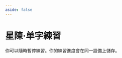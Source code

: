 ```yaml
---
aside: false
---
```

# 星陳·单字練習

你可以隨時暫停練習。你的練習進度會在同一設備上儲存。

<script setup>
import Train from "@/train/CharTrain.vue"
import ZigenMap from "@/zigen/ZigenMap.vue"
</script>
<div class="zigen-font">
<Train name="star" chaifenUrl="/chaifen_zhu.csv" zigenUrl="/zigen-star.csv" :range="[0,1000]" :supplement="true" />
</div>

<ZigenMap :default-scheme="'star'" :hide-scheme-buttons="true" column-min-width="1.5rem" />